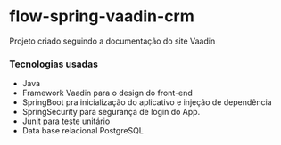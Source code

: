 # flow-spring-vaadin-crm
 Projeto criado seguindo a documentação do site Vaadin
### Tecnologias usadas
 - Java
 - Framework Vaadin para o design do front-end
 - SpringBoot pra inicialização do aplicativo e injeção de dependência
 - SpringSecurity para segurança de login do App.
 - Junit para teste unitário
 - Data base relacional PostgreSQL
   


